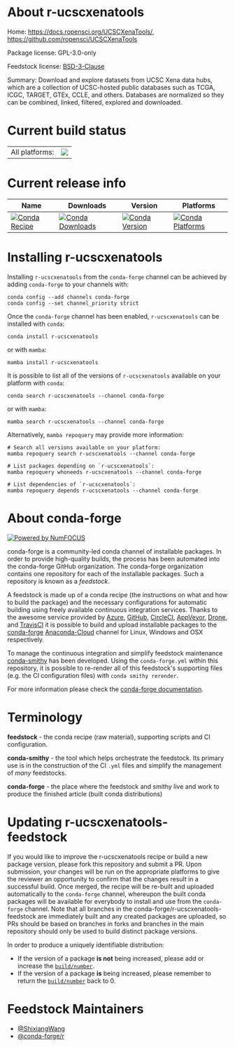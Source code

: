 About r-ucscxenatools
=====================

Home: https://docs.ropensci.org/UCSCXenaTools/, https://github.com/ropensci/UCSCXenaTools

Package license: GPL-3.0-only

Feedstock license: [BSD-3-Clause](https://github.com/conda-forge/r-ucscxenatools-feedstock/blob/main/LICENSE.txt)

Summary: Download and explore datasets from UCSC Xena data hubs, which are a collection of UCSC-hosted public databases such as TCGA, ICGC, TARGET, GTEx, CCLE, and others. Databases are normalized so they can be combined, linked, filtered, explored and downloaded.

Current build status
====================


<table><tr><td>All platforms:</td>
    <td>
      <a href="https://dev.azure.com/conda-forge/feedstock-builds/_build/latest?definitionId=13543&branchName=main">
        <img src="https://dev.azure.com/conda-forge/feedstock-builds/_apis/build/status/r-ucscxenatools-feedstock?branchName=main">
      </a>
    </td>
  </tr>
</table>

Current release info
====================

| Name | Downloads | Version | Platforms |
| --- | --- | --- | --- |
| [![Conda Recipe](https://img.shields.io/badge/recipe-r--ucscxenatools-green.svg)](https://anaconda.org/conda-forge/r-ucscxenatools) | [![Conda Downloads](https://img.shields.io/conda/dn/conda-forge/r-ucscxenatools.svg)](https://anaconda.org/conda-forge/r-ucscxenatools) | [![Conda Version](https://img.shields.io/conda/vn/conda-forge/r-ucscxenatools.svg)](https://anaconda.org/conda-forge/r-ucscxenatools) | [![Conda Platforms](https://img.shields.io/conda/pn/conda-forge/r-ucscxenatools.svg)](https://anaconda.org/conda-forge/r-ucscxenatools) |

Installing r-ucscxenatools
==========================

Installing `r-ucscxenatools` from the `conda-forge` channel can be achieved by adding `conda-forge` to your channels with:

```
conda config --add channels conda-forge
conda config --set channel_priority strict
```

Once the `conda-forge` channel has been enabled, `r-ucscxenatools` can be installed with `conda`:

```
conda install r-ucscxenatools
```

or with `mamba`:

```
mamba install r-ucscxenatools
```

It is possible to list all of the versions of `r-ucscxenatools` available on your platform with `conda`:

```
conda search r-ucscxenatools --channel conda-forge
```

or with `mamba`:

```
mamba search r-ucscxenatools --channel conda-forge
```

Alternatively, `mamba repoquery` may provide more information:

```
# Search all versions available on your platform:
mamba repoquery search r-ucscxenatools --channel conda-forge

# List packages depending on `r-ucscxenatools`:
mamba repoquery whoneeds r-ucscxenatools --channel conda-forge

# List dependencies of `r-ucscxenatools`:
mamba repoquery depends r-ucscxenatools --channel conda-forge
```


About conda-forge
=================

[![Powered by
NumFOCUS](https://img.shields.io/badge/powered%20by-NumFOCUS-orange.svg?style=flat&colorA=E1523D&colorB=007D8A)](https://numfocus.org)

conda-forge is a community-led conda channel of installable packages.
In order to provide high-quality builds, the process has been automated into the
conda-forge GitHub organization. The conda-forge organization contains one repository
for each of the installable packages. Such a repository is known as a *feedstock*.

A feedstock is made up of a conda recipe (the instructions on what and how to build
the package) and the necessary configurations for automatic building using freely
available continuous integration services. Thanks to the awesome service provided by
[Azure](https://azure.microsoft.com/en-us/services/devops/), [GitHub](https://github.com/),
[CircleCI](https://circleci.com/), [AppVeyor](https://www.appveyor.com/),
[Drone](https://cloud.drone.io/welcome), and [TravisCI](https://travis-ci.com/)
it is possible to build and upload installable packages to the
[conda-forge](https://anaconda.org/conda-forge) [Anaconda-Cloud](https://anaconda.org/)
channel for Linux, Windows and OSX respectively.

To manage the continuous integration and simplify feedstock maintenance
[conda-smithy](https://github.com/conda-forge/conda-smithy) has been developed.
Using the ``conda-forge.yml`` within this repository, it is possible to re-render all of
this feedstock's supporting files (e.g. the CI configuration files) with ``conda smithy rerender``.

For more information please check the [conda-forge documentation](https://conda-forge.org/docs/).

Terminology
===========

**feedstock** - the conda recipe (raw material), supporting scripts and CI configuration.

**conda-smithy** - the tool which helps orchestrate the feedstock.
                   Its primary use is in the construction of the CI ``.yml`` files
                   and simplify the management of *many* feedstocks.

**conda-forge** - the place where the feedstock and smithy live and work to
                  produce the finished article (built conda distributions)


Updating r-ucscxenatools-feedstock
==================================

If you would like to improve the r-ucscxenatools recipe or build a new
package version, please fork this repository and submit a PR. Upon submission,
your changes will be run on the appropriate platforms to give the reviewer an
opportunity to confirm that the changes result in a successful build. Once
merged, the recipe will be re-built and uploaded automatically to the
`conda-forge` channel, whereupon the built conda packages will be available for
everybody to install and use from the `conda-forge` channel.
Note that all branches in the conda-forge/r-ucscxenatools-feedstock are
immediately built and any created packages are uploaded, so PRs should be based
on branches in forks and branches in the main repository should only be used to
build distinct package versions.

In order to produce a uniquely identifiable distribution:
 * If the version of a package **is not** being increased, please add or increase
   the [``build/number``](https://docs.conda.io/projects/conda-build/en/latest/resources/define-metadata.html#build-number-and-string).
 * If the version of a package **is** being increased, please remember to return
   the [``build/number``](https://docs.conda.io/projects/conda-build/en/latest/resources/define-metadata.html#build-number-and-string)
   back to 0.

Feedstock Maintainers
=====================

* [@ShixiangWang](https://github.com/ShixiangWang/)
* [@conda-forge/r](https://github.com/conda-forge/r/)


